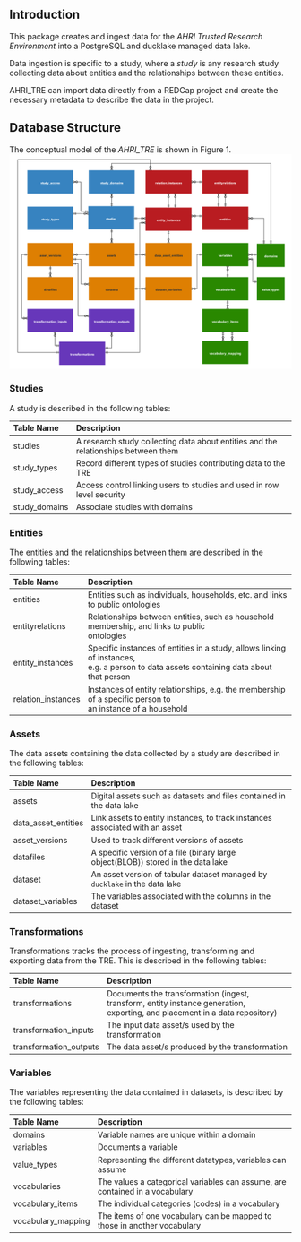 ## Introduction

This package creates and ingest data for the *AHRI Trusted Research Environment* into a PostgreSQL and ducklake managed data lake.

Data ingestion is specific to a study, where a *study* is any research study collecting data about entities and the relationships between these entities.

AHRI_TRE can import data directly from a REDCap project and create the necessary metadata to describe the data in the project.

## Database Structure

The conceptual model of the *AHRI_TRE* is shown in Figure 1.
![Fig 1: AHRI-TRE Conceptual Model](assets/AHRI-TRE_Conceptual_Model.png)

### Studies
A study is described in the following tables:

| Table Name              | Description                                                                       |
|:----------------------- | :-------------------------------------------------------------------------------- |
| studies                 | A research study collecting data about entities and the relationships between them|
| study_types             | Record different types of studies contributing data to the TRE                    |
| study_access            | Access control linking users to studies and used in row level security            |
| study_domains           | Associate studies with domains                                                    |

### Entities
The entities and the relationships between them are described in the following tables:

| Table Name              | Description                                                                       |
|:----------------------- | :-------------------------------------------------------------------------------- |
| entities                | Entities such as individuals, households, etc. and links to public ontologies     |
| entityrelations         | Relationships between entities, such as household membership, and links to public<br>ontologies |
| entity_instances        | Specific instances of entities in a study, allows linking of instances,<br>e.g. a person to data assets containing data about that person |
| relation_instances      | Instances of entity relationships, e.g. the membership of a specific person to<br>an instance of a household |

### Assets
The data assets containing the data collected by a study are described in the following tables:

| Table Name              | Description                                                                     |
|:----------------------- | :------------------------------------------------------------------------------ |
| assets                  | Digital assets such as datasets and files contained in the data lake            |
| data_asset_entities     | Link assets to entity instances, to track instances associated with an asset    |
| asset_versions          | Used to track different versions of assets                                      |
| datafiles               | A specific version of a file (binary large object(BLOB)) stored in the data lake|
| dataset                 | An asset version of tabular dataset managed by `ducklake` in the data lake      |
| dataset_variables       | The variables associated with the columns in the dataset                        |

### Transformations
Transformations tracks the process of ingesting, transforming and exporting data from the TRE. This is described in the following tables:

| Table Name              | Description                                                                     |
|:----------------------- | :------------------------------------------------------------------------------ |
| transformations         | Documents the transformation (ingest, transform, entity instance generation,<br>exporting, and placement in a data repository)|
| transformation_inputs   | The input data asset/s used by the transformation                               |
| transformation_outputs  | The data asset/s produced by the transformation                                 |

### Variables
The variables representing the data contained in datasets, is described by the following tables:

| Table Name              | Description                                                                     |
|:----------------------- | :------------------------------------------------------------------------------ |
| domains                 | Variable names are unique within a domain                                       |
| variables               | Documents a variable                                                            |
| value_types             | Representing the different datatypes, variables can assume                      |
| vocabularies            | The values a categorical variables can assume, are contained in a vocabulary    |
| vocabulary_items        | The individual categories (codes) in a vocabulary                               |
| vocabulary_mapping      | The items of one vocabulary can be mapped to those in another vocabulary        |

